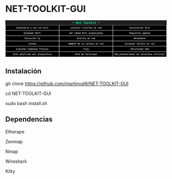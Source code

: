 # NET-TOOLKIT-GUI

![Preview Image](https://github.com/martinval9/NET-TOOLKIT-GUI/blob/main/img.png)

## Instalación

git clone https://github.com/martinval9/NET-TOOLKIT-GUI

cd NET-TOOLKIT-GUI

sudo bash install.sh

## Dependencias

Etherape

Zenmap

Nmap

Wireshark

Kitty

